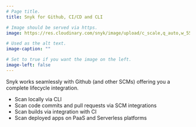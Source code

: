 ```yaml
---
# Page title.
title: Snyk for Github, CI/CD and CLI

# Image should be served via https.
image: https://res.cloudinary.com/snyk/image/upload/c_scale,q_auto,w_550/v1513193608/Integrations.png

# Used as the alt text.
image-caption: ""

# Set to true if you want the image on the left.
image-left: false
---
```

Snyk works seamlessly with Github (and other SCMs) offering you a complete lifecycle integration. 

* Scan locally via CLI
* Scan code commits and pull requests via SCM integrations
* Scan builds via integration with CI
* Scan deployed apps on PaaS and Serverless platforms

